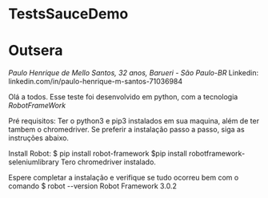 # TestsSauceDemo
# Outsera

*Paulo Henrique de Mello Santos, 32 anos, Barueri - São Paulo-BR*
Linkedin: linkedin.com/in/paulo-henrique-m-santos-71036984

Olá a todos.
Esse teste foi desenvolvido em python, com a tecnologia *RobotFrameWork*

Pré requisitos:
Ter o python3 e pip3 instalados em sua maquina, além de ter tambem o chromedriver.
Se preferir a instalação passo a passo, siga as instruções abaixo.

Install Robot:
$ pip install robot-framework
$pip install robotframework-seleniumlibrary
Tero chromedriver instalado.

Espere completar a instalação e verifique se tudo ocorreu bem com o comando
$ robot --version
Robot Framework 3.0.2 
